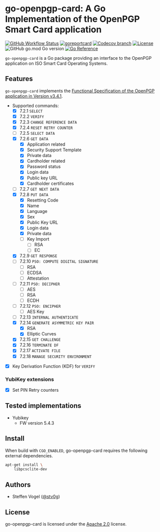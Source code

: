 <!--
SPDX-FileCopyrightText: 2023 Steffen Vogel <post@steffenvogel.de>
SPDX-License-Identifier: Apache-2.0
-->

# go-openpgp-card: A Go Implementation of the OpenPGP Smart Card application

[![GitHub Workflow Status](https://img.shields.io/github/actions/workflow/status/cunicu/go-openpgp-card/build.yaml?style=flat-square)](https://github.com/cunicu/go-openpgp-card/actions)
[![goreportcard](https://goreportcard.com/badge/github.com/cunicu/go-openpgp-card?style=flat-square)](https://goreportcard.com/report/github.com/cunicu/go-openpgp-card)
[![Codecov branch](https://img.shields.io/codecov/c/github/cunicu/go-openpgp-card/main?style=flat-square&token=6XoWouQg6K)](https://app.codecov.io/gh/cunicu/go-openpgp-card/tree/main)
[![License](https://img.shields.io/badge/license-Apache%202.0-blue?style=flat-square)](https://github.com/cunicu/go-openpgp-card/blob/main/LICENSES/Apache-2.0.txt)
![GitHub go.mod Go version](https://img.shields.io/github/go-mod/go-version/cunicu/go-openpgp-card?style=flat-square)
[![Go Reference](https://pkg.go.dev/badge/github.com/cunicu/go-openpgp-card.svg)](https://pkg.go.dev/github.com/cunicu/go-openpgp-card)

`go-openpgp-card` is a Go package providing an interface to the OpenPGP application on ISO Smart Card Operating Systems.

## Features

`go-openpgp-card` implements the [Functional Specification of the OpenPGP application in Version v3.4.1](https://gnupg.org/ftp/specs/OpenPGP-smart-card-application-3.4.1.pdf).

- Supported commands:
  - [x] 7.2.1 `SELECT`
  - [x] 7.2.2 `VERIFY`
  - [x] 7.2.3 `CHANGE REFERENCE DATA`
  - [x] 7.2.4 `RESET RETRY COUNTER`
  - [ ] 7.2.5 `SELECT DATA`
  - [x] 7.2.6 `GET DATA`
    - [x] Application related
    - [x] Security Support Template
    - [x] Private data
    - [x] Cardholder related
    - [x] Password status
    - [x] Login data
    - [x] Public key URL
    - [x] Cardholder certificates
  - [ ] 7.2.7 `GET NEXT DATA`
  - [x] 7.2.8 `PUT DATA`
    - [x] Resetting Code
    - [x] Name
    - [x] Language
    - [x] Sex
    - [x] Public Key URL
    - [x] Login data
    - [x] Private data
    - [ ] Key Import
      - [ ] RSA
      - [ ] EC
  - [x] 7.2.9 `GET RESPONSE`
  - [ ] 7.2.10 `PSO: COMPUTE DIGITAL SIGNATURE`
    - [ ] RSA
    - [ ] ECDSA
    - [ ] Attestation
  - [ ] 7.2.11 `PSO: DECIPHER`
    - [ ] AES
    - [ ] RSA
    - [ ] ECDH
  - [ ] 7.2.12 `PSO: ENCIPHER`
    - [ ] AES Key
  - [ ] 7.2.13 `INTERNAL AUTHENTICATE`
  - [x] 7.2.14 `GENERATE ASYMMETRIC KEY PAIR`
    - [x] RSA
    - [x] Elliptic Curves
  - [x] 7.2.15 `GET CHALLENGE`
  - [x] 7.2.16 `TERMINATE DF`
  - [x] 7.2.17 `ACTIVATE FILE`
  - [x] 7.2.18 `MANAGE SECURITY ENVIRONMENT`

- [x] Key Derivation Function (KDF) for `VERIFY`

### YubiKey extensions

- [x] Set PIN Retry counters

## Tested implementations

- Yubikey
  - FW version 5.4.3

## Install

When build with `CGO_ENABLED`, go-openpgp-card requires the following external dependencies.

```bash
apt-get install \
    libpcsclite-dev
```

## Authors

- Steffen Vogel ([@stv0g](https://github.com/stv0g))

## License

go-openpgp-card is licensed under the [Apache 2.0](./LICENSE) license.
